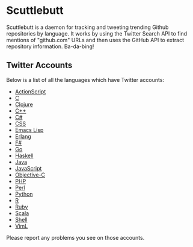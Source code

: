 Scuttlebutt
===========

Scuttlebutt is a daemon for tracking and tweeting trending Github repositories
by language. It works by using the Twitter Search API to find mentions of
"github.com" URLs and then uses the GitHub API to extract repository
information. Ba-da-bing!


## Twitter Accounts

Below is a list of all the languages which have Twitter accounts:

* [ActionScript](https://twitter.com/github_as3)
* [C](https://twitter.com/github_c)
* [Clojure](https://twitter.com/github_clj)
* [C++](https://twitter.com/github_cpp)
* [C#](https://twitter.com/github_csharp)
* [CSS](https://twitter.com/github_css)
* [Emacs Lisp](https://twitter.com/github_el)
* [Erlang](https://twitter.com/github_erlang)
* [F#](https://twitter.com/github_fsharp)
* [Go](https://twitter.com/github_go)
* [Haskell](https://twitter.com/github_hs)
* [Java](https://twitter.com/github_java)
* [JavaScript](https://twitter.com/github_js)
* [Objective-C](https://twitter.com/github_objc)
* [PHP](https://twitter.com/github_php)
* [Perl](https://twitter.com/github_pl)
* [Python](https://twitter.com/github_py)
* [R](https://twitter.com/github_r)
* [Ruby](https://twitter.com/github_rb)
* [Scala](https://twitter.com/github_scala)
* [Shell](https://twitter.com/github_sh)
* [VimL](https://twitter.com/github_viml)

Please report any problems you see on those accounts.

